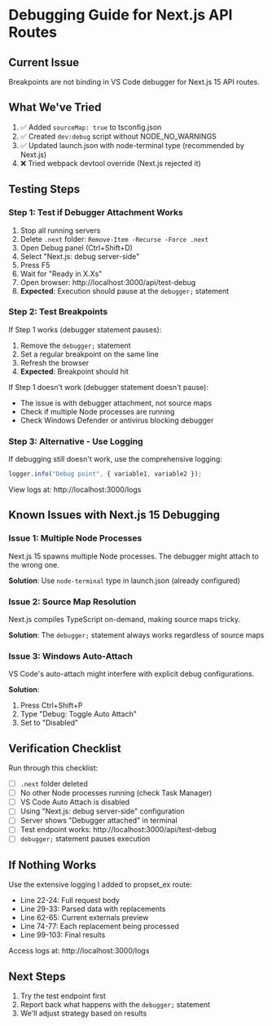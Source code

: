 # Debugging Guide for Next.js API Routes

## Current Issue
Breakpoints are not binding in VS Code debugger for Next.js 15 API routes.

## What We've Tried
1. ✅ Added `sourceMap: true` to tsconfig.json
2. ✅ Created `dev:debug` script without NODE_NO_WARNINGS
3. ✅ Updated launch.json with node-terminal type (recommended by Next.js)
4. ❌ Tried webpack devtool override (Next.js rejected it)

## Testing Steps

### Step 1: Test if Debugger Attachment Works
1. Stop all running servers
2. Delete `.next` folder: `Remove-Item -Recurse -Force .next`
3. Open Debug panel (Ctrl+Shift+D)
4. Select "Next.js: debug server-side"
5. Press F5
6. Wait for "Ready in X.Xs"
7. Open browser: http://localhost:3000/api/test-debug
8. **Expected**: Execution should pause at the `debugger;` statement

### Step 2: Test Breakpoints
If Step 1 works (debugger statement pauses):
1. Remove the `debugger;` statement
2. Set a regular breakpoint on the same line
3. Refresh the browser
4. **Expected**: Breakpoint should hit

If Step 1 doesn't work (debugger statement doesn't pause):
- The issue is with debugger attachment, not source maps
- Check if multiple Node processes are running
- Check Windows Defender or antivirus blocking debugger

### Step 3: Alternative - Use Logging
If debugging still doesn't work, use the comprehensive logging:
```typescript
logger.info("Debug point", { variable1, variable2 });
```

View logs at: http://localhost:3000/logs

## Known Issues with Next.js 15 Debugging

### Issue 1: Multiple Node Processes
Next.js 15 spawns multiple Node processes. The debugger might attach to the wrong one.

**Solution**: Use `node-terminal` type in launch.json (already configured)

### Issue 2: Source Map Resolution
Next.js compiles TypeScript on-demand, making source maps tricky.

**Solution**: The `debugger;` statement always works regardless of source maps

### Issue 3: Windows Auto-Attach
VS Code's auto-attach might interfere with explicit debug configurations.

**Solution**: 
1. Press Ctrl+Shift+P
2. Type "Debug: Toggle Auto Attach"
3. Set to "Disabled"

## Verification Checklist

Run through this checklist:

- [ ] `.next` folder deleted
- [ ] No other Node processes running (check Task Manager)
- [ ] VS Code Auto Attach is disabled
- [ ] Using "Next.js: debug server-side" configuration
- [ ] Server shows "Debugger attached" in terminal
- [ ] Test endpoint works: http://localhost:3000/api/test-debug
- [ ] `debugger;` statement pauses execution

## If Nothing Works

Use the extensive logging I added to propset_ex route:
- Line 22-24: Full request body
- Line 29-33: Parsed data with replacements
- Line 62-65: Current externals preview
- Line 74-77: Each replacement being processed
- Line 99-103: Final results

Access logs at: http://localhost:3000/logs

## Next Steps

1. Try the test endpoint first
2. Report back what happens with the `debugger;` statement
3. We'll adjust strategy based on results
